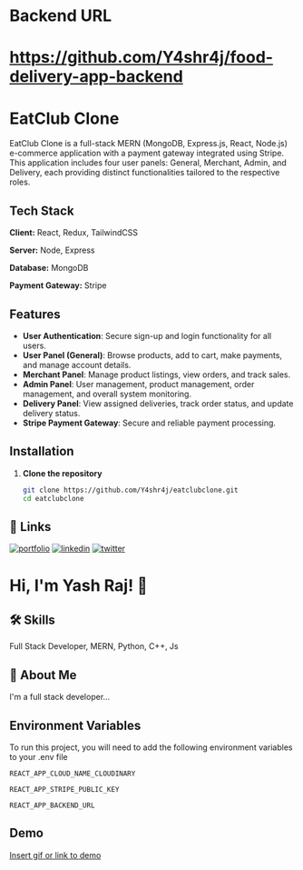 # Backend URL

# https://github.com/Y4shr4j/food-delivery-app-backend

# EatClub Clone

EatClub Clone is a full-stack MERN (MongoDB, Express.js, React, Node.js) e-commerce application with a payment gateway integrated using Stripe. This application includes four user panels: General, Merchant, Admin, and Delivery, each providing distinct functionalities tailored to the respective roles.

## Tech Stack

**Client:** React, Redux, TailwindCSS

**Server:** Node, Express

**Database:** MongoDB

**Payment Gateway:** Stripe

## Features

- **User Authentication**: Secure sign-up and login functionality for all users.
- **User Panel (General)**: Browse products, add to cart, make payments, and manage account details.
- **Merchant Panel**: Manage product listings, view orders, and track sales.
- **Admin Panel**: User management, product management, order management, and overall system monitoring.
- **Delivery Panel**: View assigned deliveries, track order status, and update delivery status.
- **Stripe Payment Gateway**: Secure and reliable payment processing.

## Installation

1. **Clone the repository**
   ```bash
   git clone https://github.com/Y4shr4j/eatclubclone.git
   cd eatclubclone
   ```

## 🔗 Links

[![portfolio](https://img.shields.io/badge/my_portfolio-000?style=for-the-badge&logo=ko-fi&logoColor=white)](https://yashra4j-portfolio.vercel.app/)
[![linkedin](https://img.shields.io/badge/linkedin-0A66C2?style=for-the-badge&logo=linkedin&logoColor=white)](https://www.linkedin.com/in/yashra4j/)
[![twitter](https://img.shields.io/badge/twitter-1DA1F2?style=for-the-badge&logo=twitter&logoColor=white)](https://x.com/YashRa4j)

# Hi, I'm Yash Raj! 👋

## 🛠 Skills

Full Stack Developer, MERN, Python, C++, Js

## 🚀 About Me

I'm a full stack developer...

## Environment Variables

To run this project, you will need to add the following environment variables to your .env file

`REACT_APP_CLOUD_NAME_CLOUDINARY `

`REACT_APP_STRIPE_PUBLIC_KEY `

`REACT_APP_BACKEND_URL `

## Demo

[Insert gif or link to demo](https://eatclubclone.vercel.app/)
